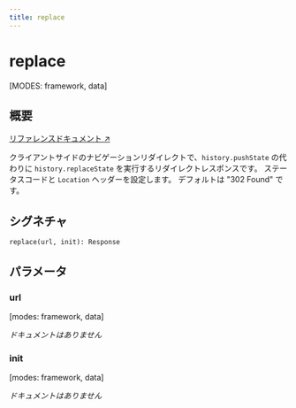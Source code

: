 ```yaml
---
title: replace
---
```


# replace

[MODES: framework, data]

## 概要

[リファレンスドキュメント ↗](https://api.reactrouter.com/v7/functions/react_router.replace.html)

クライアントサイドのナビゲーションリダイレクトで、`history.pushState` の代わりに `history.replaceState` を実行するリダイレクトレスポンスです。
ステータスコードと `Location` ヘッダーを設定します。
デフォルトは "302 Found" です。

## シグネチャ

```tsx
replace(url, init): Response
```

## パラメータ

### url

[modes: framework, data]

_ドキュメントはありません_

### init

[modes: framework, data]

_ドキュメントはありません_

